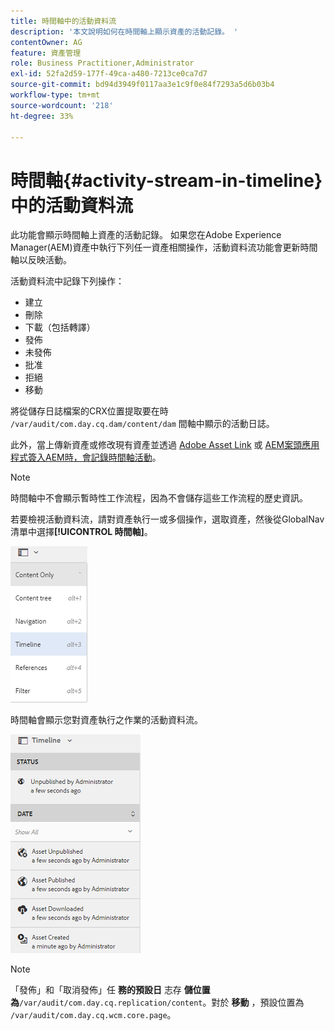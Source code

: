 ```yaml
---
title: 時間軸中的活動資料流
description: '本文說明如何在時間軸上顯示資產的活動記錄。 '
contentOwner: AG
feature: 資產管理
role: Business Practitioner,Administrator
exl-id: 52fa2d59-177f-49ca-a480-7213ce0ca7d7
source-git-commit: bd94d3949f0117aa3e1c9f0e84f7293a5d6b03b4
workflow-type: tm+mt
source-wordcount: '218'
ht-degree: 33%

---
```


# 時間軸{#activity-stream-in-timeline}中的活動資料流

此功能會顯示時間軸上資產的活動記錄。 如果您在Adobe Experience Manager(AEM)資產中執行下列任一資產相關操作，活動資料流功能會更新時間軸以反映活動。

活動資料流中記錄下列操作：

* 建立
* 刪除
* 下載（包括轉譯）
* 發佈
* 未發佈
* 批准
* 拒絕
* 移動

將從儲存日誌檔案的CRX位置提取要在時 `/var/audit/com.day.cq.dam/content/dam` 間軸中顯示的活動日誌。

此外，當上傳新資產或修改現有資產並透過 [Adobe Asset Link](https://helpx.adobe.com/enterprise/admin-guide.html/enterprise/using/manage-assets-using-adobe-asset-link.ug.html) 或 [AEM案頭應用程式簽入AEM時，會記錄時間軸活動](https://experienceleague.adobe.com/docs/experience-manager-desktop-app/using/introduction.html)。

>[!NOTE]
>
>時間軸中不會顯示暫時性工作流程，因為不會儲存這些工作流程的歷史資訊。

若要檢視活動資料流，請對資產執行一或多個操作，選取資產，然後從GlobalNav清單中選擇&#x200B;**[!UICONTROL 時間軸]**。

![時間表–3](assets/timeline-3.png)

時間軸會顯示您對資產執行之作業的活動資料流。

![activity_stream](assets/activity_stream.png)

>[!NOTE]
>
>「發佈」和「取消發佈」任 **務的預設日** 志存 **儲位置為**`/var/audit/com.day.cq.replication/content`。對於 **移動** ，預設位置為 `/var/audit/com.day.cq.wcm.core.page`。
